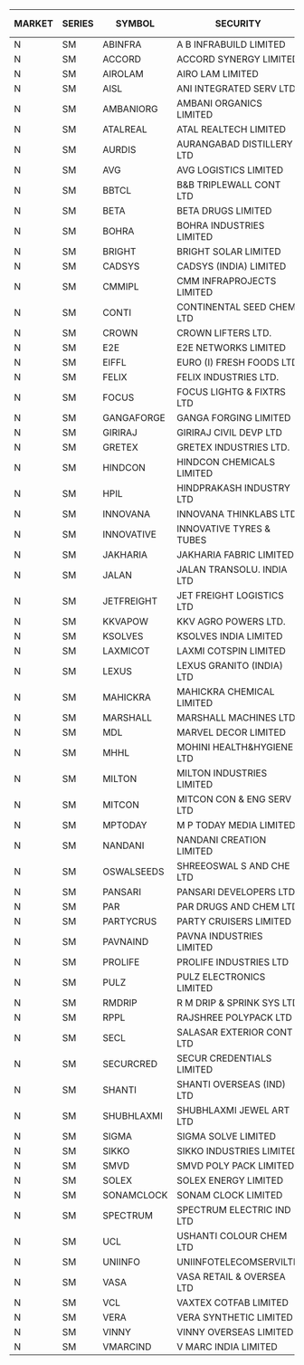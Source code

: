 


| MARKET | SERIES | SYMBOL | SECURITY | PREV CL PR | OPEN PRICE | HIGH PRICE | LOW PRICE | CLOSE PRICE | NET TRDVAL | NET TRDQTY | CORP IND | HI 52 WK | LO 52 WK |
| ----- | ----- | ----- | ----- | ----- | ----- | ----- | ----- | ----- | ----- | ----- | ----- | ----- | ----- |
| N | SM | ABINFRA | A B INFRABUILD LIMITED | 6.45 | 6.45 | 6.45 | 6.45 | 6.45 | 258000.00 | 40000 |  | 10.25 | 5.00 |
| N | SM | ACCORD | ACCORD SYNERGY LIMITED | 16.00 | 16.00 | 16.00 | 16.00 | 16.00 | 32000.00 | 2000 |  | 27.00 | 10.25 |
| N | SM | AIROLAM | AIRO LAM LIMITED | 26.50 | 26.00 | 26.00 | 26.00 | 26.00 | 78000.00 | 3000 |  | 36.00 | 17.35 |
| N | SM | AISL | ANI INTEGRATED SERV LTD. | 44.80 | 45.90 | 45.90 | 43.00 | 44.35 | 1298340.00 | 28800 |  | 46.85 | 17.45 |
| N | SM | AMBANIORG | AMBANI ORGANICS LIMITED | 76.95 | 73.15 | 73.15 | 73.15 | 73.15 | 146300.00 | 2000 |  | 114.85 | 42.35 |
| N | SM | ATALREAL | ATAL REALTECH LIMITED | 35.50 | 34.60 | 34.60 | 34.60 | 34.60 | 55360.00 | 1600 |  | 51.00 | 32.80 |
| N | SM | AURDIS | AURANGABAD DISTILLERY LTD | 34.05 | 32.50 | 32.50 | 32.35 | 32.35 | 194700.00 | 6000 |  | 38.95 | 25.80 |
| N | SM | AVG | AVG LOGISTICS LIMITED | 57.30 | 57.30 | 57.30 | 56.80 | 56.80 | 136920.00 | 2400 |  | 65.50 | 29.40 |
| N | SM | BBTCL | B&B TRIPLEWALL CONT LTD | 81.00 | 81.00 | 81.00 | 77.00 | 77.00 | 711150.00 | 9000 |  | 83.95 | 27.20 |
| N | SM | BETA | BETA DRUGS LIMITED | 286.05 | 271.75 | 300.35 | 271.75 | 296.65 | 7166080.00 | 24800 |  | 350.20 | 47.00 |
| N | SM | BOHRA | BOHRA INDUSTRIES LIMITED | 6.65 | 6.35 | 6.35 | 6.35 | 6.35 | 495300.00 | 78000 |  | 7.25 | .95 |
| N | SM | BRIGHT | BRIGHT SOLAR LIMITED | 10.40 | 10.35 | 10.40 | 10.10 | 10.35 | 216600.00 | 21000 |  | 15.55 | 5.55 |
| N | SM | CADSYS | CADSYS (INDIA) LIMITED | 26.70 | 27.00 | 27.00 | 27.00 | 27.00 | 54000.00 | 2000 |  | 30.00 | 17.90 |
| N | SM | CMMIPL | CMM INFRAPROJECTS LIMITED | 19.40 | 20.35 | 20.35 | 20.00 | 20.35 | 1341000.00 | 66000 |  | 20.35 | 2.25 |
| N | SM | CONTI | CONTINENTAL SEED CHEM LTD | 5.70 | 5.50 | 5.95 | 5.45 | 5.75 | 173316.00 | 29997 |  | 14.60 | 5.20 |
| N | SM | CROWN | CROWN LIFTERS LTD. | 53.35 | 56.00 | 56.00 | 56.00 | 56.00 | 112000.00 | 2000 |  | 56.15 | 38.00 |
| N | SM | E2E | E2E NETWORKS LIMITED | 39.80 | 39.00 | 39.00 | 37.85 | 38.05 | 1749400.00 | 46000 |  | 61.30 | 18.80 |
| N | SM | EIFFL | EURO (I) FRESH FOODS LTD | 83.60 | 79.75 | 79.75 | 79.75 | 79.75 | 63800.00 | 800 |  | 129.40 | 64.80 |
| N | SM | FELIX | FELIX INDUSTRIES LTD. | 41.95 | 39.90 | 39.90 | 39.90 | 39.90 | 159600.00 | 4000 |  | 51.25 | 10.80 |
| N | SM | FOCUS | FOCUS LIGHTG & FIXTRS LTD | 22.60 | 22.60 | 22.60 | 22.60 | 22.60 | 67800.00 | 3000 |  | 25.45 | 15.60 |
| N | SM | GANGAFORGE | GANGA FORGING LIMITED | 74.85 | 74.70 | 74.80 | 74.70 | 74.75 | 1196000.00 | 16000 |  | 75.00 | 9.50 |
| N | SM | GIRIRAJ | GIRIRAJ CIVIL DEVP LTD | 73.00 | 69.35 | 69.35 | 69.35 | 69.35 | 83220.00 | 1200 |  | 93.50 | 46.50 |
| N | SM | GRETEX | GRETEX INDUSTRIES LTD. | 10.80 | 10.30 | 10.30 | 10.30 | 10.30 | 309000.00 | 30000 |  | 10.80 | 5.65 |
| N | SM | HINDCON | HINDCON CHEMICALS LIMITED | 35.40 | 36.00 | 36.30 | 34.05 | 35.45 | 1417400.00 | 40000 |  | 42.95 | 8.25 |
| N | SM | HPIL | HINDPRAKASH INDUSTRY LTD | 48.10 | 48.10 | 48.10 | 48.10 | 48.10 | 1154400.00 | 24000 |  | 48.10 | 41.50 |
| N | SM | INNOVANA | INNOVANA THINKLABS LTD. | 175.70 | 175.50 | 175.50 | 175.45 | 175.45 | 350950.00 | 2000 |  | 196.45 | 70.25 |
| N | SM | INNOVATIVE | INNOVATIVE TYRES & TUBES | 7.40 | 7.60 | 7.75 | 7.50 | 7.75 | 207150.00 | 27000 |  | 10.35 | 5.65 |
| N | SM | JAKHARIA | JAKHARIA FABRIC LIMITED | 145.00 | 144.50 | 144.50 | 144.50 | 144.50 | 115600.00 | 800 |  | 185.00 | 140.00 |
| N | SM | JALAN | JALAN TRANSOLU. INDIA LTD | 3.70 | 3.85 | 3.85 | 3.85 | 3.85 | 11550.00 | 3000 |  | 4.65 | 2.75 |
| N | SM | JETFREIGHT | JET FREIGHT LOGISTICS LTD | 16.25 | 17.05 | 17.05 | 17.05 | 17.05 | 136400.00 | 8000 |  | 21.60 | 11.90 |
| N | SM | KKVAPOW | KKV AGRO POWERS LTD. | 375.00 | 393.75 | 393.75 | 375.00 | 375.00 | 192187.50 | 500 |  | 417.90 | 335.00 |
| N | SM | KSOLVES | KSOLVES INDIA LIMITED | 1554.60 | 1476.90 | 1476.90 | 1476.90 | 1476.90 | 7532190.00 | 5100 |  | 1718.20 | 102.05 |
| N | SM | LAXMICOT | LAXMI COTSPIN LIMITED | 14.25 | 15.70 | 15.80 | 15.50 | 15.80 | 282000.00 | 18000 |  | 17.70 | 7.50 |
| N | SM | LEXUS | LEXUS GRANITO (INDIA) LTD | 13.10 | 12.55 | 12.55 | 12.45 | 12.45 | 37500.00 | 3000 |  | 22.50 | 5.20 |
| N | SM | MAHICKRA | MAHICKRA CHEMICAL LIMITED | 90.00 | 88.50 | 88.50 | 87.00 | 87.00 | 395250.00 | 4500 |  | 93.00 | 70.00 |
| N | SM | MARSHALL | MARSHALL MACHINES LTD | 15.00 | 15.00 | 15.70 | 15.00 | 15.35 | 230700.00 | 15000 |  | 16.95 | 4.85 |
| N | SM | MDL | MARVEL DECOR LIMITED | 27.95 | 29.30 | 29.30 | 26.60 | 28.95 | 228300.00 | 8000 |  | 29.30 | 16.50 |
| N | SM | MHHL | MOHINI HEALTH&HYGIENE LTD | 26.30 | 25.00 | 27.60 | 25.00 | 27.60 | 2560350.00 | 96000 |  | 39.50 | 11.80 |
| N | SM | MILTON | MILTON INDUSTRIES LIMITED | 24.50 | 23.30 | 23.30 | 23.30 | 23.30 | 102520.00 | 4400 |  | 27.05 | 8.80 |
| N | SM | MITCON | MITCON CON & ENG SERV LTD | 36.60 | 34.80 | 34.80 | 34.80 | 34.80 | 139200.00 | 4000 |  | 41.50 | 34.80 |
| N | SM | MPTODAY | M P TODAY MEDIA LIMITED | 18.30 | 18.00 | 18.00 | 18.00 | 18.00 | 72000.00 | 4000 |  | 23.85 | 9.70 |
| N | SM | NANDANI | NANDANI CREATION LIMITED | 31.70 | 30.15 | 30.15 | 30.15 | 30.15 | 301500.00 | 10000 |  | 31.70 | 7.65 |
| N | SM | OSWALSEEDS | SHREEOSWAL S AND CHE LTD | 39.45 | 37.50 | 37.60 | 37.50 | 37.50 | 450400.00 | 12000 |  | 50.45 | 27.60 |
| N | SM | PANSARI | PANSARI DEVELOPERS LTD. | 53.50 | 54.50 | 54.90 | 54.50 | 54.90 | 983400.00 | 18000 |  | 54.90 | 21.90 |
| N | SM | PAR | PAR DRUGS AND CHEM LTD | 65.45 | 64.95 | 64.95 | 62.20 | 62.20 | 1006400.00 | 16000 |  | 136.50 | 33.00 |
| N | SM | PARTYCRUS | PARTY CRUISERS LIMITED | 21.50 | 21.20 | 21.20 | 20.60 | 21.10 | 252300.00 | 12000 |  | 39.90 | 16.55 |
| N | SM | PAVNAIND | PAVNA INDUSTRIES LIMITED | 165.10 | 167.00 | 168.00 | 167.00 | 168.00 | 536800.00 | 3200 |  | 172.00 | 165.05 |
| N | SM | PROLIFE | PROLIFE INDUSTRIES LTD | 74.15 | 77.85 | 77.85 | 77.85 | 77.85 | 1634850.00 | 21000 |  | 77.85 | 30.50 |
| N | SM | PULZ | PULZ ELECTRONICS LIMITED | 16.30 | 17.10 | 17.10 | 17.10 | 17.10 | 68400.00 | 4000 |  | 17.10 | 9.75 |
| N | SM | RMDRIP | R M DRIP & SPRINK SYS LTD | 18.60 | 18.60 | 19.45 | 18.60 | 19.45 | 229800.00 | 12000 |  | 63.00 | 15.50 |
| N | SM | RPPL | RAJSHREE POLYPACK LTD | 114.60 | 115.00 | 117.20 | 110.00 | 110.05 | 3736200.00 | 33000 |  | 121.00 | 52.35 |
| N | SM | SECL | SALASAR EXTERIOR CONT LTD | 18.75 | 18.50 | 19.00 | 18.50 | 19.00 | 169500.00 | 9000 |  | 43.00 | 9.90 |
| N | SM | SECURCRED | SECUR CREDENTIALS LIMITED | 24.35 | 23.50 | 25.55 | 23.15 | 24.35 | 303900.00 | 12600 |  | 25.55 | 12.00 |
| N | SM | SHANTI | SHANTI OVERSEAS (IND) LTD | 23.50 | 22.50 | 22.50 | 22.50 | 22.50 | 101250.00 | 4500 |  | 24.65 | 14.00 |
| N | SM | SHUBHLAXMI | SHUBHLAXMI JEWEL ART LTD | 13.30 | 13.30 | 13.95 | 13.30 | 13.95 | 68000.00 | 5000 |  | 29.90 | 12.05 |
| N | SM | SIGMA | SIGMA SOLVE LIMITED | 88.40 | 97.20 | 97.20 | 97.20 | 97.20 | 583200.00 | 6000 |  | 97.20 | 33.80 |
| N | SM | SIKKO | SIKKO INDUSTRIES LIMITED | 25.25 | 24.00 | 24.00 | 24.00 | 24.00 | 192000.00 | 8000 |  | 33.80 | 11.60 |
| N | SM | SMVD | SMVD POLY PACK LIMITED | 16.10 | 16.85 | 16.85 | 16.85 | 16.85 | 33700.00 | 2000 |  | 17.90 | 6.45 |
| N | SM | SOLEX | SOLEX ENERGY LIMITED | 50.00 | 52.10 | 52.50 | 52.10 | 52.50 | 1047700.00 | 20000 |  | 59.20 | 20.15 |
| N | SM | SONAMCLOCK | SONAM CLOCK LIMITED | 58.00 | 57.00 | 57.00 | 53.90 | 53.90 | 827700.00 | 15000 |  | 66.00 | 38.00 |
| N | SM | SPECTRUM | SPECTRUM ELECTRIC IND LTD | 58.50 | 56.00 | 56.00 | 56.00 | 56.00 | 112000.00 | 2000 |  | 69.00 | 45.60 |
| N | SM | UCL | USHANTI COLOUR CHEM LTD | 40.80 | 44.00 | 48.20 | 41.55 | 42.10 | 1319400.00 | 30000 |  | 48.20 | 24.00 |
| N | SM | UNIINFO | UNIINFOTELECOMSERVILTD | 18.05 | 17.15 | 17.15 | 17.15 | 17.15 | 34300.00 | 2000 |  | 27.45 | 7.85 |
| N | SM | VASA | VASA RETAIL & OVERSEA LTD | 6.05 | 6.35 | 6.35 | 6.35 | 6.35 | 25400.00 | 4000 |  | 7.55 | 4.95 |
| N | SM | VCL | VAXTEX COTFAB LIMITED | 49.00 | 50.50 | 50.50 | 48.00 | 49.50 | 594600.00 | 12000 |  | 50.50 | 17.00 |
| N | SM | VERA | VERA SYNTHETIC LIMITED | 30.10 | 29.80 | 30.30 | 29.80 | 30.05 | 540900.00 | 18000 |  | 65.90 | 29.25 |
| N | SM | VINNY | VINNY OVERSEAS LIMITED | 35.00 | 33.00 | 33.00 | 33.00 | 33.00 | 99000.00 | 3000 |  | 43.00 | 33.00 |
| N | SM | VMARCIND | V MARC INDIA LIMITED | 34.05 | 33.10 | 36.30 | 33.10 | 33.65 | 408900.00 | 12000 |  | 45.00 | 29.55 |



